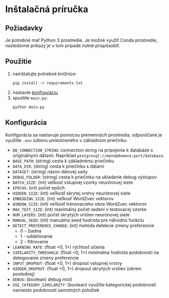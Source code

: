 # Inštalačná príručka

## Požiadavky

Je potrebné mať Python 3 prostredie. Je možné využiť Conda prostredie, nasledovné príkazy je v tom prípade nutné prispôsobiť.

## Použitie

1. nainštalujte potrebné knižnice:
    ```
    pip install -r requirements.txt
    ```
1. nastavte [konfiguráciu](#konfigurácia)
1. spustite `main.py`:
    ```
    python main.py
    ```

## Konfigurácia

Konfigurácia sa nastavuje pomocou premenných prostredia, odporúčané je využitie `.env` súboru umiestneného v základnom priečinku.

- `DB_CONNECTION_STRING`: connection string na pripojenie k databáze s originálnymi dátami. Napríklad `postgresql://meno@domena:port/databaza`.
- `BASE_PATH`: (string) cesta k základnému priečinku
- `DATA_DIR`: (string)  cesta k priečinku s dátami
- `DATASET`: (string) názov dátovej sady
- `DEBUG_FOLDER`: (string)  cesta k priečinku na ukladanie debug výstupov
- `BATCH_SIZE`: (int) veľkosť vstupnej vzorky neurónovej siete
- `EPOCHS`: (int) počet epôch
- `HIDDEN_SIZE`: (int) veľkosť skrytej vrstvy neurónovej siete
- `EMBEDDING_SIZE`: (int) veľkosť Word2vec vektorov
- `WINDOW_SIZE`: (int) veľkosť trénovacieho okna Word2vec vektorov
- `MAX_TEST_SIZE`: (int) maximálny počet sedení v testovacej vzorke
- `NUM_LAYERS`: (int) počet skrytých vrstiev neurónovej siete
- `MANUAL_SEED`: (int) manuálna seed hodnota pre náhodnú funkciu
- `DETECT_PREFERENCE_CHANGE`: (int) metóda detekcie zmeny preferencie
    - 0 - žiadna
    - 1 - oddeľovanie
    - 2 - filtrovanie
- `LEARNING_RATE`: (float <0, 1>) rýchlosť učenia
- `SIMILARITY_THRESHOLD`: (float <0, 1>) minimálna hodnota podobnosti na detegovanie zmeny preferencie
- `INPUT_DROPOUT`: (float <0, 1>) dropout vstupnej vrstvy
- `HIDDEN_DROPOUT`: (float <0, 1>) dropout skrytých vrstiev (okrem poslednej)
- `DEBUG`: (boolean) debug mód
- `USE_CATEGORY_SIMILARITY`: (boolean) využitie kategorickej podobnosti namiesto podobnosti samotných položiek